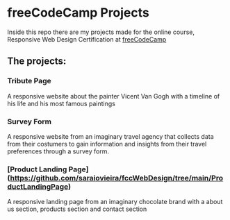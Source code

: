 # freeCodeCamp Projects

Inside this repo there are my projects made for the online course, Responsive Web Design Certification at [freeCodeCamp](https://freecodecamp.org)

## The projects:

### Tribute Page

A responsive website about the painter Vicent Van Gogh with a timeline of his life and his most famous paintings

### Survey Form

A responsive website from an imaginary travel agency that collects data from their costumers to gain information and insights from their travel preferences through a survey form.

### [Product Landing Page] (https://github.com/saraiovieira/fccWebDesign/tree/main/ProductLandingPage)

A responsive landing page from an imaginary chocolate brand with a about us section, products section and contact section
